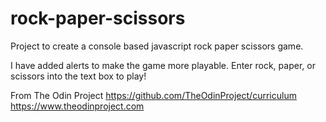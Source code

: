 # rock-paper-scissors

Project to create a console based javascript rock paper scissors game. 

I have added alerts to make the game more playable. Enter rock, paper, or scissors into the text box to play!

From The Odin Project https://github.com/TheOdinProject/curriculum https://www.theodinproject.com
